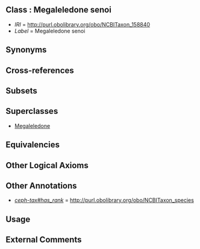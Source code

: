 
## Class : Megaleledone senoi

 * *IRI* = http://purl.obolibrary.org/obo/NCBITaxon_158840
 * *Label* = Megaleledone senoi

## Synonyms


## Cross-references


## Subsets


## Superclasses

 * [Megaleledone](../../NCBITaxon/39/NCBITaxon_158839.md)

## Equivalencies


## Other Logical Axioms


## Other Annotations

 * *[ceph-tax#has_rank](../../ceph-tax#has/nk/ceph-tax#has_rank.md)* = http://purl.obolibrary.org/obo/NCBITaxon_species

## Usage


## External Comments

